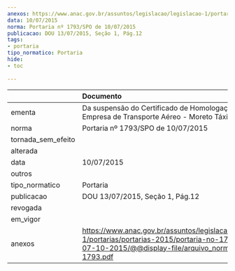 ```yaml
---
anexos: https://www.anac.gov.br/assuntos/legislacao/legislacao-1/portarias/portarias-2015/portaria-no-1793-spo-de-07-10-2015/@@display-file/arquivo_norma/PA2015-1793.pdf
data: 10/07/2015
norma: Portaria nº 1793/SPO de 10/07/2015
publicacao: DOU 13/07/2015, Seção 1, Pág.12
tags:
- portaria
tipo_normatico: Portaria
hide: 
- toc 
 
---
```


|                    | Documento                                                                                                                                                         |
|:-------------------|:------------------------------------------------------------------------------------------------------------------------------------------------------------------|
| ementa             | Da suspensão do Certificado de Homologação de Empresa de Transporte Aéreo - Moreto Táxi Aéreo Ltda.                                                               |
| norma              | Portaria nº 1793/SPO de 10/07/2015                                                                                                                                |
| tornada_sem_efeito |                                                                                                                                                                   |
| alterada           |                                                                                                                                                                   |
| data               | 10/07/2015                                                                                                                                                        |
| outros             |                                                                                                                                                                   |
| tipo_normatico     | Portaria                                                                                                                                                          |
| publicacao         | DOU 13/07/2015, Seção 1, Pág.12                                                                                                                                   |
| revogada           |                                                                                                                                                                   |
| em_vigor           |                                                                                                                                                                   |
| anexos             | https://www.anac.gov.br/assuntos/legislacao/legislacao-1/portarias/portarias-2015/portaria-no-1793-spo-de-07-10-2015/@@display-file/arquivo_norma/PA2015-1793.pdf |